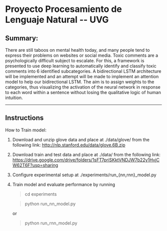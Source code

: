 # Proyecto Procesamiento de Lenguaje Natural -- UVG
## Summary:

There are still taboos on mental health today, and many people tend to express their problems on websites or social media. Toxic comments are a psychologically difficult subject to escalate. For this, a framework is presented to use deep learning to automatically identify and classify toxic comments into 6 identified subcategories. A bidirectional LSTM architecture will be implemented and an attempt will be made to implement an attention model to help our bidirectional LSTM. The aim is to assign weights to the categories, thus visualizing the activation of the neural network in response to each word within a sentence without losing the qualitative logic of human intuition.

---------------
Instructions
---------------

How to Train model:

1. Download and unzip glove data and place at ./data/glove/ from the following link:
   http://nlp.stanford.edu/data/glove.6B.zip
2. Download train and test data and place at ./data/ from the following link:
   https://drive.google.com/drive/folders/1sFT7priSKktVNDJW7b22y1HvjCW62T6F?usp=sharing
3. Configure experimental setup at ./experiments/run_{nn,rnn}_model.py
4. Train model and evaluate performance by running
   > cd experiments

   > python run_nn_model.py

   or 

   > python run_rnn_model.py
